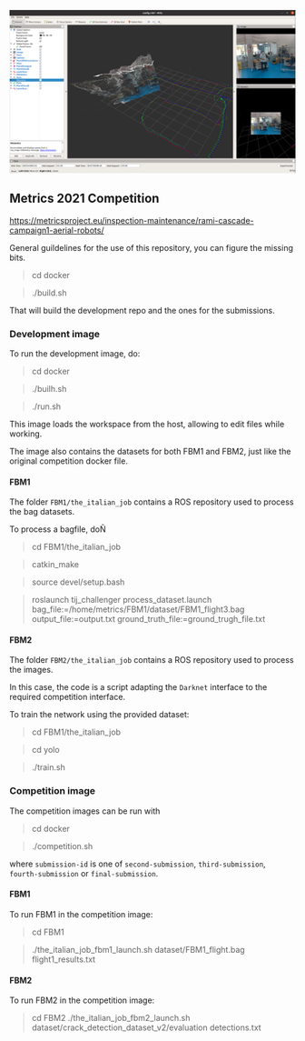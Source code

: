 ![Metrics2021](images/frontpage.png)
## Metrics 2021 Competition

https://metricsproject.eu/inspection-maintenance/rami-cascade-campaign1-aerial-robots/

General guildelines for the use of this repository, you can figure the missing bits.

> cd docker

> ./build.sh

That will build the development repo and the ones for the submissions.

### Development image

To run the development image, do:

> cd docker

> ./builh.sh

> ./run.sh

This image loads the workspace from the host, allowing to edit files while working.

The image also contains the datasets for both FBM1 and FBM2, just like the original competition docker file.

#### FBM1

The folder `FBM1/the_italian_job` contains a ROS repository used to process the bag datasets.

To process a bagfile, doÑ

> cd FBM1/the_italian_job

> catkin_make

> source devel/setup.bash

> roslaunch tij_challenger process_dataset.launch bag_file:=/home/metrics/FBM1/dataset/FBM1_flight3.bag output_file:=output.txt ground_truth_file:=ground_trugh_file.txt

#### FBM2

The folder `FBM2/the_italian_job` contains a ROS repository used to process the images.

In this case, the code is a script adapting the `Darknet` interface to the required competition interface.

To train the network using the provided dataset:

> cd FBM1/the_italian_job

> cd yolo

> ./train.sh

### Competition image

The competition images can be run with

> cd docker

> ./competition.sh <submission-id>

where `submission-id` is one of `second-submission`, `third-submission`, `fourth-submission` or `final-submission`.

#### FBM1

To run FBM1 in the competition image:

> cd FBM1

> ./the_italian_job_fbm1_launch.sh dataset/FBM1_flight.bag flight1_results.txt

#### FBM2

To run FBM2 in the competition image:

> cd FBM2
> ./the_italian_job_fbm2_launch.sh dataset/crack_detection_dataset_v2/evaluation detections.txt




